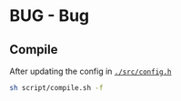 # BUG - Bug

## Compile

After updating the config in [`./src/config.h`](./src/config.h)

```bash
sh script/compile.sh -f
```
